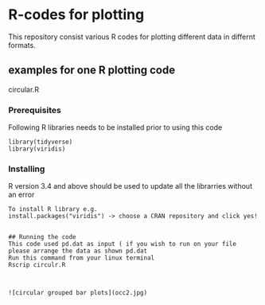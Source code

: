 # R-codes for plotting 

This repository consist various R codes for plotting different data in differnt formats.



## examples for one R plotting code
circular.R

### Prerequisites

Following R libraries needs to be installed prior to using this code

```
library(tidyverse)
library(viridis)

```

### Installing
R version 3.4 and above should be used to update all the librarries without an error

```
To install R library e.g.
install.packages("viridis") -> choose a CRAN repository and click yes! 


## Running the code
This code used pd.dat as input ( if you wish to run on your file please arrange the data as shown pd.dat 
Run this command from your linux terminal
Rscrip circulr.R



![circular grouped bar plots](occ2.jpg)

